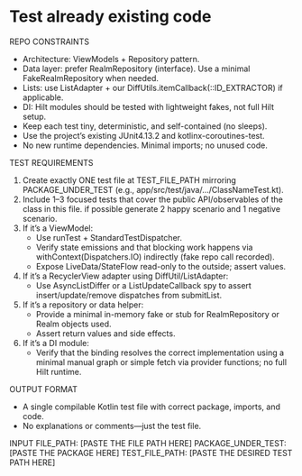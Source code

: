 # Test already existing code
REPO CONSTRAINTS
- Architecture: ViewModels + Repository pattern.
- Data layer: prefer RealmRepository (interface). Use a minimal FakeRealmRepository when needed.
- Lists: use ListAdapter + our DiffUtils.itemCallback(::ID_EXTRACTOR) if applicable.
- DI: Hilt modules should be tested with lightweight fakes, not full Hilt setup.
- Keep each test tiny, deterministic, and self-contained (no sleeps).
- Use the project’s existing JUnit4.13.2 and kotlinx-coroutines-test.
- No new runtime dependencies. Minimal imports; no unused code.


TEST REQUIREMENTS
1) Create exactly ONE test file at TEST_FILE_PATH mirroring PACKAGE_UNDER_TEST (e.g., app/src/test/java/.../ClassNameTest.kt).
2) Include 1–3 focused tests that cover the public API/observables of the class in this file. if possible generate 2 happy scenario and 1 negative scenario.
3) If it’s a ViewModel: 
   - Use runTest + StandardTestDispatcher.
   - Verify state emissions and that blocking work happens via withContext(Dispatchers.IO) indirectly (fake repo call recorded).
   - Expose LiveData/StateFlow read-only to the outside; assert values.
4) If it’s a RecyclerView adapter using DiffUtil/ListAdapter:
   - Use AsyncListDiffer or a ListUpdateCallback spy to assert insert/update/remove dispatches from submitList.
5) If it’s a repository or data helper:
   - Provide a minimal in-memory fake or stub for RealmRepository or Realm objects used.
   - Assert return values and side effects.
6) If it’s a DI module:
   - Verify that the binding resolves the correct implementation using a minimal manual graph or simple fetch via provider functions; no full Hilt runtime.

OUTPUT FORMAT
- A single compilable Kotlin test file with correct package, imports, and code.
- No explanations or comments—just the test file.

INPUT
FILE_PATH: [PASTE THE FILE PATH HERE]
PACKAGE_UNDER_TEST: [PASTE THE PACKAGE HERE]
TEST_FILE_PATH: [PASTE THE DESIRED TEST PATH HERE]
